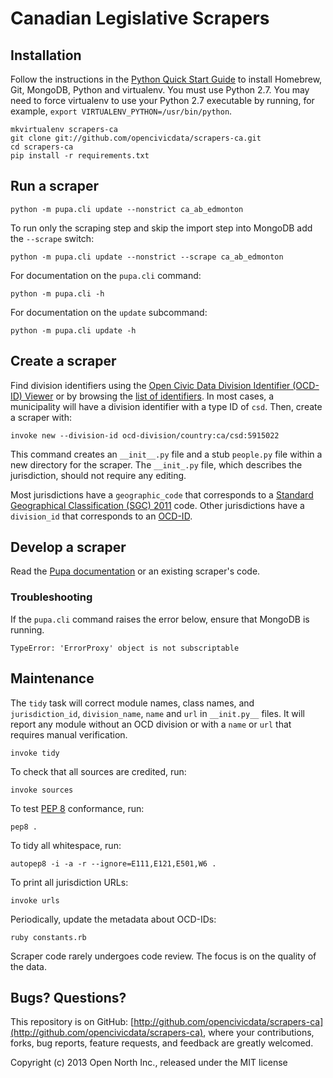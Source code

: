 # Canadian Legislative Scrapers

## Installation

Follow the instructions in the [Python Quick Start Guide](https://github.com/opennorth/opennorth.ca/wiki/Python-Quick-Start%3A-OS-X) to install Homebrew, Git, MongoDB, Python and virtualenv. You must use Python 2.7. You may need to force virtualenv to use your Python 2.7 executable by running, for example, `export VIRTUALENV_PYTHON=/usr/bin/python`.

```
mkvirtualenv scrapers-ca
git clone git://github.com/opencivicdata/scrapers-ca.git
cd scrapers-ca
pip install -r requirements.txt
```

## Run a scraper

    python -m pupa.cli update --nonstrict ca_ab_edmonton

To run only the scraping step and skip the import step into MongoDB add the `--scrape` switch:

    python -m pupa.cli update --nonstrict --scrape ca_ab_edmonton

For documentation on the `pupa.cli` command:

    python -m pupa.cli -h

For documentation on the `update` subcommand:

    python -m pupa.cli update -h

## Create a scraper

Find division identifiers using the [Open Civic Data Division Identifier (OCD-ID) Viewer](http://opennorth.github.io/ocd-id-viewer/) or by browsing the [list of identifiers](https://github.com/opencivicdata/ocd-division-ids/blob/master/identifiers/country-ca.csv). In most cases, a municipality will have a division identifier with a type ID of `csd`. Then, create a scraper with:

    invoke new --division-id ocd-division/country:ca/csd:5915022

This command creates an `__init__.py` file and a stub `people.py` file within a new directory for the scraper. The `__init_.py` file, which describes the jurisdiction, should not require any editing.

Most jurisdictions have a `geographic_code` that corresponds to a [Standard Geographical Classification (SGC) 2011](http://www.statcan.gc.ca/subjects-sujets/standard-norme/sgc-cgt/2011/sgc-cgt-intro-eng.htm) code. Other jurisdictions have a `division_id` that corresponds to an [OCD-ID](https://github.com/opencivicdata/ocd-division-ids).

## Develop a scraper

Read the [Pupa documentation](http://docs.opencivicdata.org/en/latest/scrape/new.html) or an existing scraper's code.

### Troubleshooting

If the `pupa.cli` command raises the error below, ensure that MongoDB is running.

    TypeError: 'ErrorProxy' object is not subscriptable

## Maintenance

The `tidy` task will correct module names, class names, and `jurisdiction_id`, `division_name`, `name` and `url` in `__init.py__` files. It will report any module without an OCD division or with a `name` or `url` that requires manual verification.

    invoke tidy

To check that all sources are credited, run:

    invoke sources

To test [PEP 8](http://www.python.org/dev/peps/pep-0008/) conformance, run:

    pep8 .

To tidy all whitespace, run:

    autopep8 -i -a -r --ignore=E111,E121,E501,W6 .

To print all jurisdiction URLs:

    invoke urls

Periodically, update the metadata about OCD-IDs:

    ruby constants.rb

Scraper code rarely undergoes code review. The focus is on the quality of the data.

## Bugs? Questions?

This repository is on GitHub: [http://github.com/opencivicdata/scrapers-ca](http://github.com/opencivicdata/scrapers-ca), where your contributions, forks, bug reports, feature requests, and feedback are greatly welcomed.

Copyright (c) 2013 Open North Inc., released under the MIT license
